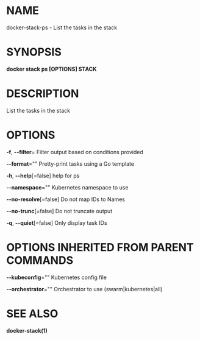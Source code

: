 # NAME

docker-stack-ps - List the tasks in the stack

# SYNOPSIS

**docker stack ps \[OPTIONS\] STACK**

# DESCRIPTION

List the tasks in the stack

# OPTIONS

**-f**, **--filter**= Filter output based on conditions provided

**--format**="" Pretty-print tasks using a Go template

**-h**, **--help**\[=false\] help for ps

**--namespace**="" Kubernetes namespace to use

**--no-resolve**\[=false\] Do not map IDs to Names

**--no-trunc**\[=false\] Do not truncate output

**-q**, **--quiet**\[=false\] Only display task IDs

# OPTIONS INHERITED FROM PARENT COMMANDS

**--kubeconfig**="" Kubernetes config file

**--orchestrator**="" Orchestrator to use (swarm|kubernetes|all)

# SEE ALSO

**docker-stack(1)**
